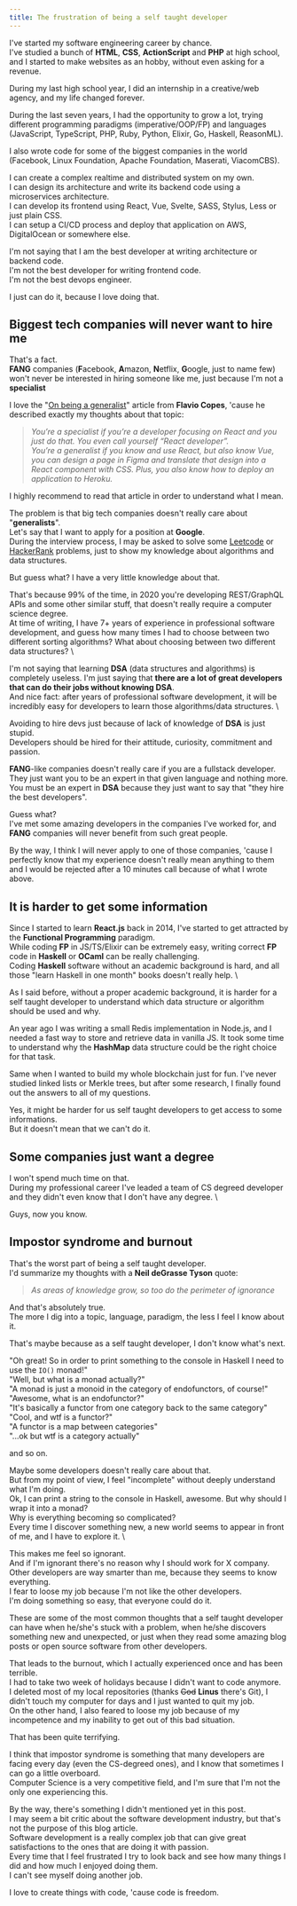 ```yaml
---
title: The frustration of being a self taught developer
---
```


I've started my software engineering career by chance. \
I've studied a bunch of **HTML**, **CSS**, **ActionScript** and **PHP** at high school, and I started to make websites as an hobby, without even asking for a revenue.

During my last high school year, I did an internship in a creative/web agency, and my life changed forever.

During the last seven years, I had the opportunity to grow a lot, trying different programming paradigms (imperative/OOP/FP) and languages (JavaScript, TypeScript, PHP, Ruby, Python, Elixir, Go, Haskell, ReasonML).

I also wrote code for some of the biggest companies in the world (Facebook, Linux Foundation, Apache Foundation, Maserati, ViacomCBS).

I can create a complex realtime and distributed system on my own. \
I can design its architecture and write its backend code using a microservices architecture. \
I can develop its frontend using React, Vue, Svelte, SASS, Stylus, Less or just plain CSS. \
I can setup a CI/CD process and deploy that application on AWS, DigitalOcean or somewhere else.

I'm not saying that I am the best developer at writing architecture or backend code. \
I'm not the best developer for writing frontend code. \
I'm not the best devops engineer.

I just can do it, because I love doing that.

## Biggest tech companies will never want to hire me
That's a fact. \
**FANG** companies (**F**acebook, **A**mazon, **N**etflix, **G**oogle, just to name few) won't never be interested in hiring someone like me, just because I'm not a **specialist**

I love the "[On being a generalist](https://flaviocopes.com/generalist)" article from **Flavio Copes**, 'cause he described exactly my thoughts about that topic:

> _You’re a specialist if you’re a developer focusing on React and you just do that. You even call yourself “React developer”. <br /> You’re a generalist if you know and use React, but also know Vue, you can design a page in Figma and translate that design into a React component with CSS. Plus, you also know how to deploy an application to Heroku._

I highly recommend to read that article in order to understand what I mean.

The problem is that big tech companies doesn't really care about "**generalists**". \
Let's say that I want to apply for a position at **Google**. \
During the interview process, I may be asked to solve some [Leetcode](https://leetcode.com) or [HackerRank](https://www.hackerrank.com) problems, just to show my knowledge about algorithms and data structures.

But guess what? I have a very little knowledge about that.

That's because 99% of the time, in 2020 you're developing REST/GraphQL APIs and some other similar stuff, that doesn't really require a computer science degree. \
At time of writing, I have 7+ years of experience in professional software development, and guess how many times I had to choose between two different sorting algorithms? What about choosing between two different data structures? \

I'm not saying that learning **DSA** (data structures and algorithms) is completely useless. I'm just saying that **there are a lot of great developers that can do their jobs without knowing DSA**. \
And nice fact: after years of professional software development, it will be incredibly easy for developers to learn those algorithms/data structures. \

Avoiding to hire devs just because of lack of knowledge of **DSA** is just stupid. \
Developers should be hired for their attitude, curiosity, commitment and passion.

**FANG**-like companies doesn't really care if you are a fullstack developer. They just want you to be an expert in that given language and nothing more. You must be an expert in **DSA** because they just want to say that "they hire the best developers".

Guess what? \
I've met some amazing developers in the companies I've worked for, and **FANG** companies will never benefit from such great people.

By the way, I think I will never apply to one of those companies, 'cause I perfectly know that my experience doesn't really mean anything to them and I would be rejected after a 10 minutes call because of what I wrote above.

## It is harder to get some information
Since I started to learn **React.js** back in 2014, I've started to get attracted by the **Functional Programming** paradigm. \
While coding **FP** in JS/TS/Elixir can be extremely easy, writing correct **FP** code in **Haskell** or **OCaml** can be really challenging. \
Coding **Haskell** software without an academic background is hard, and all those "learn Haskell in one month" books doesn't really help. \

As I said before, without a proper academic background, it is harder for a self taught developer to understand which data structure or algorithm should be used and why.

An year ago I was writing a small Redis implementation in Node.js, and I needed a fast way to store and retrieve data in vanilla JS. It took some time to understand why the **HashMap** data structure could be the right choice for that task.

Same when I wanted to build my whole blockchain just for fun. I've never studied linked lists or Merkle trees, but after some research, I finally found out the answers to all of my questions.

Yes, it might be harder for us self taught developers to get access to some informations. \
But it doesn't mean that we can't do it.

## Some companies just want a degree
I won't spend much time on that. \
During my professional career I've leaded a team of CS degreed developer and they didn't even know that I don't have any degree. \

Guys, now you know.

## Impostor syndrome and burnout

That's the worst part of being a self taught developer. \
I'd summarize my thoughts with a **Neil deGrasse Tyson** quote:

> _As areas of knowledge grow, so too do the perimeter of ignorance_

And that's absolutely true. \
The more I dig into a topic, language, paradigm, the less I feel I know about it.

That's maybe because as a self taught developer, I don't know what's next.

"Oh great! So in order to print something to the console in Haskell I need to use the `IO()` monad!" \
"Well, but what is a monad actually?" \
"A monad is just a monoid in the category of endofunctors, of course!" \
"Awesome, what is an endofunctor?" \
"It's basically a functor from one category back to the same category" \
"Cool, and wtf is a functor?" \
"A functor is a map between categories" \
"...ok but wtf is a category actually"

and so on.

Maybe some developers doesn't really care about that. \
But from my point of view, I feel "incomplete" without deeply understand what I'm doing. \
Ok, I can print a string to the console in Haskell, awesome. But why should I wrap it into a monad? \
Why is everything becoming so complicated? \
Every time I discover something new, a new world seems to appear in front of me, and I have to explore it. \

This makes me feel so ignorant. \
And if I'm ignorant there's no reason why I should work for X company. \
Other developers are way smarter than me, because they seems to know everything. \
I fear to loose my job because I'm not like the other developers. \
I'm doing something so easy, that everyone could do it.

These are some of the most common thoughts that a self taught developer can have when he/she's stuck with a problem, when he/she discovers something new and unexpected, or just when they read some amazing blog posts or open source software from other developers.

That leads to the burnout, which I actually experienced once and has been terrible. \
I had to take two week of holidays because I didn't want to code anymore. \
I deleted most of my local repositories (thanks ~~God~~ **Linus** there's Git), I didn't touch my computer for days and I just wanted to quit my job. \
On the other hand, I also feared to loose my job because of my incompetence and my inability to get out of this bad situation.

That has been quite terrifying.

I think that impostor syndrome is something that many developers are facing every day (even the CS-degreed ones), and I know that sometimes I can go a little overboard. \
Computer Science is a very competitive field, and I'm sure that I'm not the only one experiencing this.


By the way, there's something I didn't mentioned yet in this post. \
I may seem a bit critic about the software development industry, but that's not the purpose of this blog article. \
Software development is a really complex job that can give great satisfactions to the ones that are doing it with passion. \
Every time that I feel frustrated I try to look back and see how many things I did and how much I enjoyed doing them. \
I can't see myself doing another job.

I love to create things with code, 'cause code is freedom.